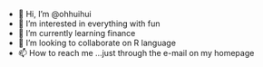 - 👋 Hi, I’m @ohhuihui
- 👀 I’m interested in everything with fun
- 🌱 I’m currently learning finance
- 💞️ I’m looking to collaborate on R language
- 📫 How to reach me ...just through the e-mail on my homepage

<!---
ohhuihui/ohhuihui is a ✨ special ✨ repository because its `README.md` (this file) appears on your GitHub profile.
You can click the Preview link to take a look at your changes.
--->
